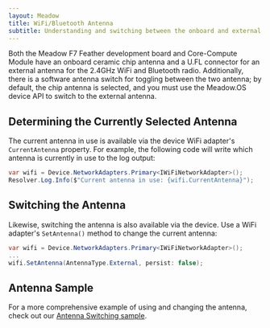```yaml
---
layout: Meadow
title: WiFi/Bluetooth Antenna
subtitle: Understanding and switching between the onboard and external antenna options.
---
```


Both the Meadow F7 Feather development board and Core-Compute Module have an onboard ceramic chip antenna and a U.FL connector for an external antenna for the 2.4GHz WiFi and Bluetooth radio. Additionally, there is a software antenna switch for toggling between the two antenna; by default, the chip antenna is selected, and you must use the Meadow.OS device API to switch to the external antenna.

## Determining the Currently Selected Antenna

The current antenna in use is available via the device WiFi adapter's `CurrentAntenna` property. For example, the following code will write which antenna is currently in use to the log output:

```csharp
var wifi = Device.NetworkAdapters.Primary<IWiFiNetworkAdapter>();
Resolver.Log.Info($"Current antenna in use: {wifi.CurrentAntenna}");
```

## Switching the Antenna

Likewise, switching the antenna is also available via the device. Use a WiFi adapter's `SetAntenna()` method to change the current antenna:

```csharp
var wifi = Device.NetworkAdapters.Primary<IWiFiNetworkAdapter>();
...
wifi.SetAntenna(AntennaType.External, persist: false);
```

## Antenna Sample

For a more comprehensive example of using and changing the antenna, check out our [Antenna Switching sample](https://github.com/WildernessLabs/Meadow.Samples/blob/main/Source/Meadow%20F7/Network/AntennaSwitching/MeadowApp.cs).
